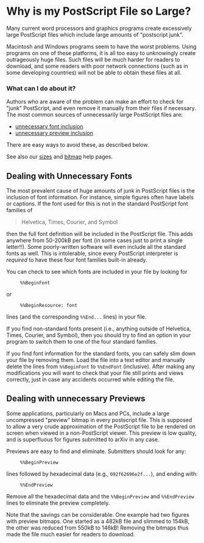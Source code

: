 Why is my PostScript File so Large?
===================================

Many current word processors and graphics programs create excessively
large PostScript files which include large amounts of "postscript junk".

Macintosh and Windows programs seem to have the worst problems. Using
programs on one of these platforms, it is all too easy to unknowingly
create outrageously huge files. Such files will be much harder for
readers to download, and some readers with poor network connections
(such as in some developing countries) will not be able to obtain these
files at all.

### What can I do about it?

Authors who are aware of the problem can make an effort to check for
"junk" PostScript, and even remove it manually from their files if
necessary. The most common sources of unnecessarily large PostScript
files are:

-   [unnecessary font inclusion](#fonts)
-   [unnecessary preview inclusion](#previews)

There are easy ways to avoid these, as described below.

See also our [sizes](/help/sizes) and [bitmap](/help/bitmap) help pages.

<span id="fonts"></span>

Dealing with Unnecessary Fonts
------------------------------

The most prevalent cause of huge amounts of junk in PostScript files is
the inclusion of font information. For instance, simple figures often
have labels or captions. If the font used for this is not in the
standard PostScript font families of

> Helvetica, Times, Courier, and Symbol

then the full font definition will be included in the PostScript file.
This adds anywhere from 50-200kB per font (in some cases just to print a
single letter!!). Some poorly-written software will even include all the
standard fonts as well. This is intolerable, since every PostScript
interpreter is *required* to have these four font families built-in
already.

You can check to see which fonts are included in your file by looking
for

         %%BeginFont

or

         %%BeginResource: font

lines (and the corresponding `%%End...` lines) in your file.

If you find non-standard fonts present (i.e., anything outside of
Helvetica, Times, Courier, and Symbol), then you should try to find an
option in your program to switch them to one of the four standard
families.

If you find font information for the standard fonts, you can safely slim
down your file by removing them. Load the file into a text editor and
manually delete the lines from `%%BeginFont` to `%%EndFont` (inclusive).
After making any modifications you will want to check that your file
still prints and views correctly, just in case any accidents occurred
while editing the file.

<span id="previews"></span>

Dealing with unnecessary Previews
---------------------------------

Some applications, particularly on Macs and PCs, include a large
uncompressed "preview" bitmap in every postscript file. This is supposed
to allow a very crude approximation of the PostScript file to be
rendered on screen when viewed in a non-PostScript viewer. This preview
is low quality, and is superfluous for figures submitted to arXiv in any
case.

Previews are easy to find and eliminate. Submitters should look for any:

         %%BeginPreview

lines followed by hexadecimal data (e.g., `092f62696e2f...`), and ending
with:

         %%EndPreview

Remove all the hexadecimal data and the `%%BeginPreview` and
`%%EndPreview` lines to eliminate the preview completely.

Note that the savings can be considerable. One example had two figures
with preview bitmaps. One started as a 482kB file and slimmed to 154kB,
the other was reduced from 550kB to 146kB! Removing the bitmaps thus
made the file much easier for readers to download.
